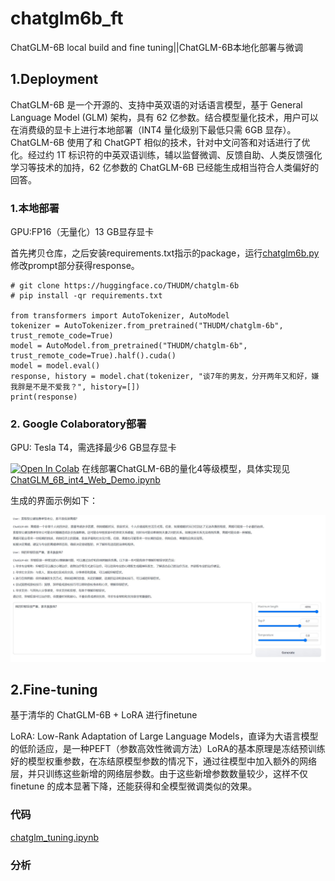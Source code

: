 # chatglm6b_ft

ChatGLM-6B local build and fine tuning||ChatGLM-6B本地化部署与微调

## 1.Deployment

ChatGLM-6B 是一个开源的、支持中英双语的对话语言模型，基于 General Language Model (GLM) 架构，具有 62 亿参数。结合模型量化技术，用户可以在消费级的显卡上进行本地部署（INT4 量化级别下最低只需 6GB 显存）。 ChatGLM-6B 使用了和 ChatGPT 相似的技术，针对中文问答和对话进行了优化。经过约 1T 标识符的中英双语训练，辅以监督微调、反馈自助、人类反馈强化学习等技术的加持，62 亿参数的 ChatGLM-6B 已经能生成相当符合人类偏好的回答。

### 1.本地部署

GPU:FP16（无量化）13 GB显存显卡

首先拷贝仓库，之后安装requirements.txt指示的package，运行[chatglm6b.py](code/chatglm6b.py)修改prompt部分获得response。

```
# git clone https://huggingface.co/THUDM/chatglm-6b
# pip install -qr requirements.txt

from transformers import AutoTokenizer, AutoModel
tokenizer = AutoTokenizer.from_pretrained("THUDM/chatglm-6b", trust_remote_code=True)
model = AutoModel.from_pretrained("THUDM/chatglm-6b", trust_remote_code=True).half().cuda()
model = model.eval()
response, history = model.chat(tokenizer, "谈7年的男友，分开两年又和好，嫌我胖是不是不爱我？", history=[])
print(response)
```

### 2. Google Colaboratory部署

GPU: Tesla T4，需选择最少6 GB显存显卡

[![Open In Colab](https://colab.research.google.com/assets/colab-badge.svg)](https://colab.research.google.com/drive/1-4UOCQtzX2OsdgbQOiukeX2r-wNCEJDC) 在线部署ChatGLM-6B的量化4等级模型，具体实现见[ChatGLM_6B_int4_Web_Demo.ipynb](code/ChatGLM_6B_int4_Web_Demo.ipynb)

生成的界面示例如下：

![chatglm6b_colab_demo](photo/chatglm6b_colab_demo.JPG)

## 2.Fine-tuning

基于清华的 ChatGLM-6B + LoRA 进行finetune

LoRA: Low-Rank Adaptation of Large Language Models，直译为大语言模型的低阶适应，是一种PEFT（参数高效性微调方法）LoRA的基本原理是冻结预训练好的模型权重参数，在冻结原模型参数的情况下，通过往模型中加入额外的网络层，并只训练这些新增的网络层参数。由于这些新增参数数量较少，这样不仅 finetune 的成本显著下降，还能获得和全模型微调类似的效果。

### 代码
[chatglm_tuning.ipynb](code/chatglm_tuning.ipynb)

### 分析






